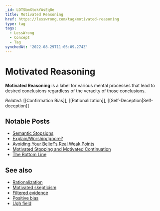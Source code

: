 ```yaml
---
_id: LDTSbmXtokYAsEq8e
title: Motivated Reasoning
href: https://lesswrong.com/tag/motivated-reasoning
type: tag
tags:
  - LessWrong
  - Concept
  - Tag
synchedAt: '2022-08-29T11:05:09.274Z'
---
```

# Motivated Reasoning

**Motivated Reasoning** is a label for various mental processes that lead to desired conclusions regardless of the veracity of those conclusions.

*Related*: [[Confirmation Bias]], [[Rationalization]], [[Self-Deception|Self-deception]] 

## Notable Posts

*   [Semantic Stopsigns](https://lessestwrong.com/lw/it/semantic_stopsigns/)
*   [Explain/Worship/Ignore?](https://lessestwrong.com/lw/j2/explainworshipignore/)
*   [Avoiding Your Belief's Real Weak Points](https://lessestwrong.com/lw/jy/avoiding_your_beliefs_real_weak_points/)
*   [Motivated Stopping and Motivated Continuation](https://lessestwrong.com/lw/km/motivated_stopping_and_motivated_continuation/)
*   [The Bottom Line](https://lesswrong.com/lw/js/the_bottom_line/)

## See also

*   [Rationalization](https://lessestwrong.com/tag/rationalization)
*   [Motivated skepticism](https://lessestwrong.com/tag/motivated-skepticism)
*   [Filtered evidence](https://lessestwrong.com/tag/filtered-evidence)
*   [Positive bias](https://lessestwrong.com/tag/confirmation-bias)
*   [Ugh field](https://lessestwrong.com/tag/aversion-ugh-fields)